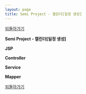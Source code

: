 ```yaml
---
layout: page
title: Semi Project - 캘린더[일정 생성]
---
```


[되돌아가기](https://leesohyeon96.github.io/projects/#semiprojectsecondgist)

**Semi Project - 캘린더[일정 생성]**  

**JSP**
<script src="https://gist.github.com/leesohyeon96/30def6811a4c5e3d934e89cb566feec8.js"></script>  

**Controller**
<script src="https://gist.github.com/leesohyeon96/a4692aa12788471a45315f018609dc29.js"></script>  

**Service**
<script src="https://gist.github.com/leesohyeon96/69982cc198519ed802f0d917868b0d1f.js"></script>  

**Mapper**
<script src="https://gist.github.com/leesohyeon96/05b1abc08e9a7c8a8f464c1c25d1ea84.js"></script>  

[되돌아가기](https://leesohyeon96.github.io/projects/#semiprojectsecondgist)

